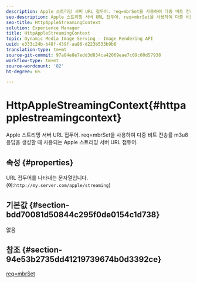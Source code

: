 ```yaml
---
description: Apple 스트리밍 서버 URL 접두어. req=mbrSet을 사용하여 다중 비트 전송률 m3u8 응답을 생성할 때 사용되는 Apple 스트리밍 서버 URL 접두어.
seo-description: Apple 스트리밍 서버 URL 접두어. req=mbrSet을 사용하여 다중 비트 전송률 m3u8 응답을 생성할 때 사용되는 Apple 스트리밍 서버 URL 접두어.
seo-title: HttpAppleStreamingContext
solution: Experience Manager
title: HttpAppleStreamingContext
topic: Dynamic Media Image Serving - Image Rendering API
uuid: e333c24b-b48f-439f-aa86-d223b533b9b6
translation-type: tm+mt
source-git-commit: 97a84e8e7edd3d834ca42069eae7c09c00d57938
workflow-type: tm+mt
source-wordcount: '82'
ht-degree: 6%

---
```



# HttpAppleStreamingContext{#httpapplestreamingcontext}

Apple 스트리밍 서버 URL 접두어. req=mbrSet을 사용하여 다중 비트 전송률 m3u8 응답을 생성할 때 사용되는 Apple 스트리밍 서버 URL 접두어.

## 속성 {#properties}

URL 접두어를 나타내는 문자열입니다. (예:`http://my.server.com/apple/streaming`)

## 기본값 {#section-bdd70081d50844c295f0de0154c1d738}

없음

## 참조 {#section-94e53b2735dd41219739674b0d3392ce}

[req=mbrSet](../../../../../is-api/http-ref/image-serving-api-ref/c-http-protocol-reference/c-command-reference/r-req/r-mbrset.md#reference-603d75babde74508a878c27bd4cced73)
